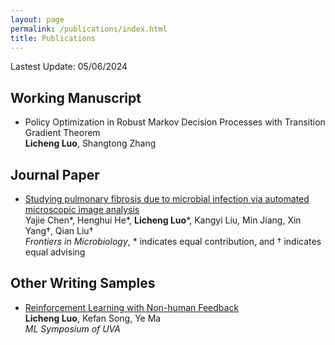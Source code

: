```yaml
---
layout: page
permalink: /publications/index.html
title: Publications
---
```


Lastest Update: 05/06/2024&nbsp; 

## Working Manuscript 

- Policy Optimization in Robust Markov Decision Processes with Transition Gradient Theorem
<br>**Licheng Luo**, Shangtong Zhang<br>

## Journal Paper

- [Studying pulmonary fibrosis due to microbial infection via automated microscopic image analysis](https://www.frontiersin.org/journals/microbiology/articles/10.3389/fmicb.2023.1176339/full)<br>Yajie Chen*, Henghui He*, **Licheng Luo***, Kangyi Liu, Min Jiang, Xin Yang†, Qian Liu†<br> *Frontiers in Microbiology*, * indicates equal contribution, and † indicates equal advising<br>

## Other Writing Samples

- [Reinforcement Learning with Non-human Feedback](https://plen1lune.github.io/file/RL_Resume/RLHF.pdf)<br>**Licheng Luo**, Kefan Song, Ye Ma<br> *ML Symposium of UVA*
